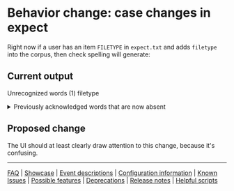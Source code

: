 # Behavior change: case changes in expect

Right now if a user has an item `FILETYPE` in `expect.txt` and adds `filetype` into the corpus, then check spelling will generate:

## Current output

Unrecognized words (1)
filetype

<details><summary>Previously acknowledged words that are now absent</summary>

FILETYPE

</details>

## Proposed change

The UI should at least clearly draw attention to this change, because it's confusing.

---
[FAQ](FAQ.md) | [Showcase](Showcase.md) | [Event descriptions](Event-descriptions.md) | [Configuration information](Configuration-information.md) | [Known Issues](Known-Issues.md) | [Possible features](Possible-features.md) | [Deprecations](Deprecations.md) | [Release notes](Release-notes.md) | [Helpful scripts](Helpful-scripts.md)
